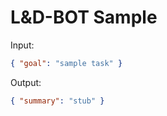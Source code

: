 # L&D-BOT Sample

Input:

```json
{ "goal": "sample task" }
```

Output:

```json
{ "summary": "stub" }
```
